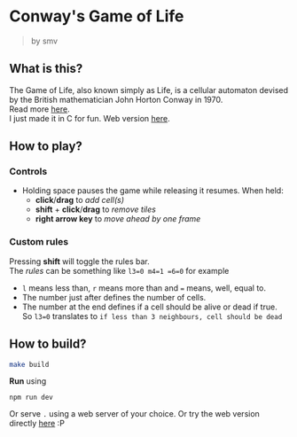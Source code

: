 # Conway's Game of Life
> by smv
## What is this?
The Game of Life, also known simply as Life, is a cellular automaton devised by the British mathematician John Horton Conway in 1970.  
Read more <a target="_blank" href="https://en.wikipedia.org/wiki/Conway%27s_Game_of_Life">here</a>.  
I just made it in C for fun.
Web version <a target="_blank" href="https://s-mv.github.io/game-of-life/">here</a>.
## How to play?
### Controls
- Holding space pauses the game while releasing it resumes. When held:
  - **click**/**drag** to _add cell(s)_
  - **shift** + **click**/**drag** to _remove tiles_
  - **right arrow key** to _move ahead by one frame_

### Custom rules
Pressing **shift** will toggle the rules bar.  
The _rules_ can be something like `l3=0 m4=1 =6=0` for example
- `l` means less than, `r` means more than and `=` means, well, equal to.
- The number just after defines the number of cells.
- The number at the end defines if a cell should be alive or dead if true.
So `l3=0` translates to `if less than 3 neighbours, cell should be dead`

## How to build?
```bash
make build
```
**Run** using
```
npm run dev
```

Or serve `.` using a web server of your choice.
Or try the web version directly <a target="_blank" href="https://s-mv.github.io/game-of-life/">here</a> :P
